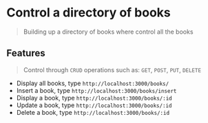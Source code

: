 # Control a directory of books
> Building up a directory of books where control all the books

## Features
> Control through `CRUD` operations such as: `GET`, `POST`, `PUT`, `DELETE`
* Display all books, type `http://localhost:3000/books/`
* Insert a book, type `http://localhost:3000/books/insert`
* Display a  book, type `http://localhost:3000/books/:id`
* Update a book, type `http://localhost:3000/books/:id`
* Delete a book, type `http://localhost:3000/books/:id`